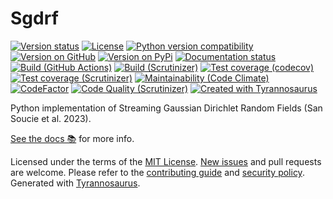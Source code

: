 # Sgdrf

[![Version status](https://img.shields.io/pypi/status/sgdrf)](https://pypi.org/project/sgdrf)
[![License](https://img.shields.io/badge/License-Apache%202.0-blue.svg)](https://opensource.org/licenses/Apache-2.0)
[![Python version compatibility](https://img.shields.io/pypi/pyversions/sgdrf)](https://pypi.org/project/sgdrf)
[![Version on GitHub](https://img.shields.io/github/v/release/san-soucie/sgdrf?include_prereleases&label=GitHub)](https://github.com/san-soucie/sgdrf/releases)
[![Version on PyPi](https://img.shields.io/pypi/v/sgdrf)](https://pypi.org/project/sgdrf)
[![Documentation status](https://readthedocs.org/projects/sgdrf/badge)](https://sgdrf.readthedocs.io/en/stable)
[![Build (GitHub Actions)](https://img.shields.io/github/workflow/status/san-soucie/sgdrf/Build%20&%20test?label=Build%20&%20test)](https://github.com/san-soucie/sgdrf/actions)
[![Build (Scrutinizer)](https://scrutinizer-ci.com/g/san-soucie/sgdrf/badges/build.png?b=main)](https://scrutinizer-ci.com/g/san-soucie/sgdrf/build-status/main)
[![Test coverage (codecov)](https://codecov.io/github/san-soucie/sgdrf/coverage.svg)](https://codecov.io/gh/san-soucie/sgdrf)
[![Test coverage (Scrutinizer)](https://scrutinizer-ci.com/g/san-soucie/sgdrf/badges/coverage.png?b=main)](https://scrutinizer-ci.com/g/san-soucie/sgdrf/?branch=main)
[![Maintainability (Code Climate)](https://api.codeclimate.com/v1/badges/6b240648883c3a56c309/maintainability)](https://codeclimate.com/github/san-soucie/sgdrf/maintainability)
[![CodeFactor](https://www.codefactor.io/repository/github/dmyersturnbull/tyrannosaurus/badge)](https://www.codefactor.io/repository/github/dmyersturnbull/tyrannosaurus)
[![Code Quality (Scrutinizer)](https://scrutinizer-ci.com/g/san-soucie/sgdrf/badges/quality-score.png?b=main)](https://scrutinizer-ci.com/g/san-soucie/sgdrf/?branch=main)
[![Created with Tyrannosaurus](https://img.shields.io/badge/Created_with-Tyrannosaurus-0000ff.svg)](https://github.com/dmyersturnbull/tyrannosaurus)

Python implementation of Streaming Gaussian Dirichlet Random Fields (San Soucie et al. 2023).

[See the docs 📚](https://sgdrf.readthedocs.io/en/stable/) for more info.

Licensed under the terms of the [MIT License](https://spdx.org/licenses/MIT.html).
[New issues](https://github.com/san-soucie/sgdrf/issues) and pull requests are welcome.
Please refer to the [contributing guide](https://github.com/san-soucie/sgdrf/blob/main/CONTRIBUTING.md)
and [security policy](https://github.com/san-soucie/sgdrf/blob/main/SECURITY.md).
Generated with [Tyrannosaurus](https://github.com/dmyersturnbull/tyrannosaurus).
